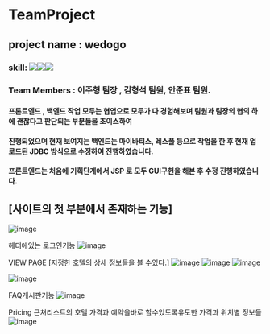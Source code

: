 # TeamProject

## project name : wedogo

### skill: <img src="https://img.shields.io/badge/Java-green?style=flat&logo=java&logoColor=white"/><img src="https://img.shields.io/badge/spring boot-skyblue?style=flat&logo=java&logoColor=white"/><img src="https://img.shields.io/badge/HTML5-RED?style=flat&logo=java&logoColor=white"/> 
 



### Team Members : 이주형 팀장 , 김형석 팀원, 안준표 팀원.

#### 프론트엔드 , 백엔드 작업 모두는 협업으로 모두가 다 경험해보며 팀원과 팀장의 협의 하에 괜찮다고 판단되는 부분들을 초이스하여 
#### 진행되었으며 현재 보여지는 백엔드는 마이바티스, 레스풀 등으로 작업을 한 후 현재 업로드된 JDBC 방식으로 수정하여 진행하였습니다.
#### 프론트엔드는 처음에 기획단계에서 JSP 로 모두 GUI구현을 해본 후 수정 진행하였습니다.




## [사이트의 첫 부분에서 존재하는 기능]
![image](https://user-images.githubusercontent.com/114595102/229290904-9ad0922e-9408-4e48-93ad-7d943b5c069b.png)

 헤더에있는 로그인기능
![image](https://user-images.githubusercontent.com/114595102/229292589-31b748f8-8ef6-4c7b-8dff-078bf1e0ad8c.png)




VIEW PAGE [지정한 호텔의 상세 정보들을 볼 수있다.]
![image](https://user-images.githubusercontent.com/114595102/229292333-9cf66a53-d88e-4f0b-be8b-38489abd12cb.png)
![image](https://user-images.githubusercontent.com/114595102/229292708-94be983e-6d7e-409c-9e2c-0f786fa3fcf1.png)
![image](https://user-images.githubusercontent.com/114595102/229292727-9c63999b-97bd-4e7e-87e5-cc4cbc3af47d.png)

![image](https://user-images.githubusercontent.com/114595102/229292828-ac1778d6-b588-49b3-8f5e-382e49af3df4.png)


FAQ게시판기능
![image](https://user-images.githubusercontent.com/114595102/229292844-ecaff761-cc96-46c6-9d3e-ca34cd276100.png)


Pricing 근처리스트의 호텔 가격과 예약을바로 할수있도록유도한 가격과 위치별 정보들
![image](https://user-images.githubusercontent.com/114595102/229293450-a4e6f4ad-acf9-4ad4-8a61-58cefffab6f9.png)

